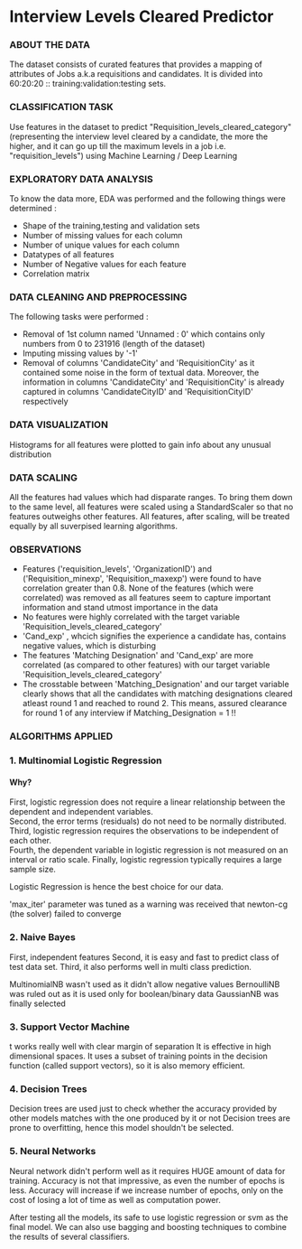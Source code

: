 # Interview Levels Cleared Predictor
### ABOUT THE DATA
The dataset consists of curated features that provides a mapping of attributes of Jobs a.k.a requisitions and candidates. 
It is divided into 60:20:20 :: training:validation:testing sets.

### CLASSIFICATION TASK
Use features in the dataset to predict "Requisition_levels_cleared_category" (representing the interview level cleared by a candidate, the more the higher, and it can go up till the maximum levels in a job i.e. "requisition_levels") using Machine Learning / Deep Learning

### EXPLORATORY DATA ANALYSIS
To know the data more, EDA was performed and the following things were determined : 
- Shape of the training,testing and validation sets
- Number of missing values for each column
- Number of unique values for each column
- Datatypes of all features
- Number of Negative values for each feature
- Correlation matrix 

### DATA CLEANING AND PREPROCESSING
The following tasks were performed :
- Removal of 1st column named 'Unnamed : 0' which contains only numbers from 0 to 231916 (length of the dataset)
- Imputing missing values by '-1' 
- Removal of columns 'CandidateCity' and 'RequisitionCity' as it contained some noise in the form of textual data. Moreover, the information in columns 'CandidateCity' and 'RequisitionCity' is already captured in columns 'CandidateCityID' and 'RequisitionCityID' respectively

### DATA VISUALIZATION
Histograms for all features were plotted to gain info about any unusual distribution

### DATA SCALING
All the features had values which had disparate ranges. To bring them down to the same level, all features were scaled using a StandardScaler so that no features outweighs other features.
All features, after scaling, will be treated equally by all suverpised learning algorithms.

### OBSERVATIONS
- Features ('requisition_levels', 'OrganizationID') and ('Requisition_minexp', 'Requisition_maxexp') were found to have correlation greater than 0.8. None of the features (which were correlated) was removed as all features seem to capture important information and stand utmost importance in the data
- No features were highly correlated with the target variable 'Requisition_levels_cleared_category'
- 'Cand_exp' , whcich signifies the experience a candidate has, contains negative values, which is disturbing
- The features 'Matching Designation' and 'Cand_exp' are more correlated (as compared to other features) with our target variable 'Requisition_levels_cleared_category'
- The crosstable between 'Matching_Designation' and our target variable clearly shows that all the candidates with matching designations cleared atleast round 1 and reached to round 2. This means, assured clearance for round 1 of any interview if Matching_Designation = 1 !!

### ALGORITHMS APPLIED
### 1. Multinomial Logistic Regression
#### Why?
First, logistic regression does not require a linear relationship between the dependent and independent variables.  
Second, the error terms (residuals) do not need to be normally distributed.  
Third,  logistic regression requires the observations to be independent of each other.  
Fourth, the dependent variable in logistic regression is not measured on an interval or ratio scale.
Finally, logistic regression typically requires a large sample size.

Logistic Regression is hence the best choice for our data.

'max_iter' parameter was tuned as a warning was received that newton-cg (the solver) failed to converge

### 2. Naive Bayes
First, independent features
Second, it is easy and fast to predict class of test data set. 
Third, it also performs well in multi class prediction.

MultinomialNB wasn't used as it didn't allow negative values
BernoulliNB was ruled out as it is used only for boolean/binary data
GaussianNB was finally selected

### 3. Support Vector Machine
t works really well with clear margin of separation
It is effective in high dimensional spaces.
It uses a subset of training points in the decision function (called support vectors), so it is also memory efficient.

### 4. Decision Trees
Decision trees are used just to check whether the accuracy provided by other models matches with the one produced by it or not
Decision trees are prone to overfitting, hence this model shouldn't be selected.

### 5. Neural Networks
Neural network didn't perform well as it requires HUGE amount of data for training. Accuracy is not that impressive, as even the number of epochs is less.
Accuracy will increase if we increase number of epochs, only on the cost of losing a lot of time as well as computation power.




After testing all the models, its safe to use logistic regression or svm as the final model. We can also use bagging and boosting techniques to combine the results of several classifiers.

 
